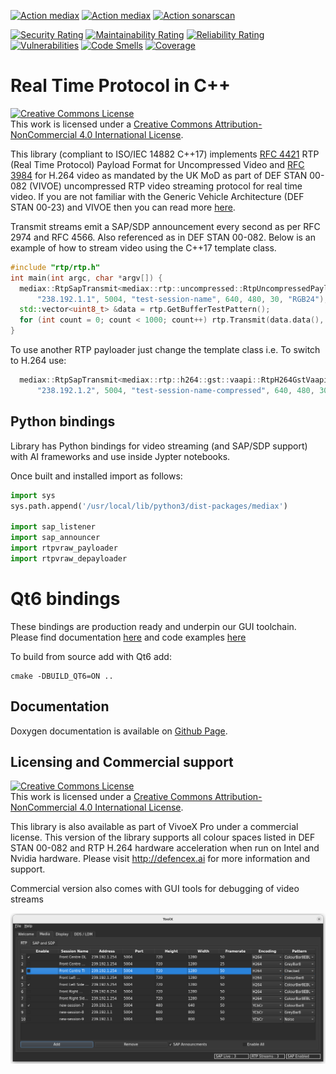 
[![Action mediax](https://github.com/DefenceX/MediaX/actions/workflows/build-ubuntu-20.04-amd64.yaml/badge.svg)](https://github.com/DefenceX/MediaX/actions/workflows/build-ubuntu-20.04-amd64.yaml)
[![Action mediax](https://github.com/DefenceX/MediaX/actions/workflows/build-ubuntu-22.04-amd64.yaml/badge.svg)](https://github.com/DefenceX/MediaX/actions/workflows/build-ubuntu-22.04-amd64.yaml)
[![Action sonarscan](https://github.com/DefenceX/MediaX/actions/workflows/sonarcloud.yaml/badge.svg)](https://sonarcloud.io/project/overview?id=DefenceX_MediaX)

[![Security Rating](https://sonarcloud.io/api/project_badges/measure?project=DefenceX_MediaX&metric=security_rating)](https://sonarcloud.io/summary/new_code?id=DefenceX_MediaX)
[![Maintainability Rating](https://sonarcloud.io/api/project_badges/measure?project=DefenceX_MediaX&metric=sqale_rating)](https://sonarcloud.io/summary/new_code?id=DefenceX_MediaX)
[![Reliability Rating](https://sonarcloud.io/api/project_badges/measure?project=DefenceX_MediaX&metric=reliability_rating)](https://sonarcloud.io/summary/new_code?id=DefenceX_MediaX)
[![Vulnerabilities](https://sonarcloud.io/api/project_badges/measure?project=DefenceX_MediaX&metric=vulnerabilities)](https://sonarcloud.io/summary/new_code?id=DefenceX_MediaX)
[![Code Smells](https://sonarcloud.io/api/project_badges/measure?project=DefenceX_MediaX&metric=code_smells)](https://sonarcloud.io/summary/new_code?id=DefenceX_MediaX)
[![Coverage](https://sonarcloud.io/api/project_badges/measure?project=DefenceX_MediaX&metric=coverage)](https://sonarcloud.io/summary/new_code?id=DefenceX_MediaX)

# Real Time Protocol in C++

<a rel="license" href="http://creativecommons.org/licenses/by-nc/4.0/"><img alt="Creative Commons License" style="border-width:0" src="https://i.creativecommons.org/l/by-nc/4.0/80x15.png" /></a><br />This work is licensed under a <a rel="license" href="http://creativecommons.org/licenses/by-nc/4.0/">Creative Commons Attribution-NonCommercial 4.0 International License</a>.

This library (compliant to ISO/IEC 14882 C++17) implements [RFC 4421](https://datatracker.ietf.org/doc/html/rfc4421) RTP (Real Time Protocol) Payload Format for Uncompressed Video and [RFC 3984](https://datatracker.ietf.org/doc/html/rfc3984) for H.264 video as mandated by the UK MoD as part of DEF STAN 00-082 (VIVOE) uncompressed RTP video streaming protocol for real time video. If you are not familiar with the Generic Vehicle Architecture (DEF STAN 00-23) and VIVOE then you can read more [here](https://en.wikipedia.org/wiki/Generic_Vehicle_Architecture).

Transmit streams emit a SAP/SDP announcement every second as per RFC 2974 and RFC 4566. Also referenced as in DEF STAN 00-082. Below is an example of how to stream video using the C++17 template class.

``` .cpp
#include "rtp/rtp.h"
int main(int argc, char *argv[]) {
  mediax::RtpSapTransmit<mediax::rtp::uncompressed::RtpUncompressedPayloader> rtp(
      "238.192.1.1", 5004, "test-session-name", 640, 480, 30, "RGB24");
  std::vector<uint8_t> &data = rtp.GetBufferTestPattern();
  for (int count = 0; count < 1000; count++) rtp.Transmit(data.data(), false);
}
```

To use another RTP payloader just change the template class i.e. To switch to H.264 use:

``` .cpp
  mediax::RtpSapTransmit<mediax::rtp::h264::gst::vaapi::RtpH264GstVaapiPayloader> rtp(
      "238.192.1.2", 5004, "test-session-name-compressed", 640, 480, 30, "H264");
```

## Python bindings

Library has Python bindings for video streaming (and SAP/SDP support) with AI frameworks and use inside Jypter notebooks.

Once built and installed import as follows:

``` .py
import sys
sys.path.append('/usr/local/lib/python3/dist-packages/mediax')

import sap_listener
import sap_announcer
import rtpvraw_payloader
import rtpvraw_depayloader
```

# Qt6 bindings

These bindings are production ready and underpin our GUI toolchain. Please find documentation [here](https://defencex.github.io/MediaX/namespacemediax_1_1qt.html) and code examples [here](https://defencex.github.io/MediaX/index.html#qtcode)

To build from source add with Qt6 add:

```
cmake -DBUILD_QT6=ON ..
```

## Documentation

Doxygen documentation is available on [Github Page](https://defencex.github.io/MediaX).

## Licensing and Commercial support

<a rel="license" href="http://creativecommons.org/licenses/by-nc/4.0/"><img alt="Creative Commons License" style="border-width:0" src="https://i.creativecommons.org/l/by-nc/4.0/88x31.png" /></a><br />This work is licensed under a <a rel="license" href="http://creativecommons.org/licenses/by-nc/4.0/">Creative Commons Attribution-NonCommercial 4.0 International License</a>.

This library is also available as part of VivoeX Pro under a commercial license. This version of the library supports all colour spaces listed in DEF STAN 00-082 and RTP H.264 hardware acceleration when run on Intel and Nvidia hardware. Please visit <http://defencex.ai> for more information and support.

Commercial version also comes with GUI tools for debugging of video streams

![ToolX](images/ToolX_Dark.png)
